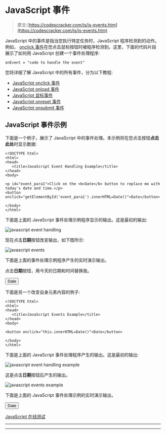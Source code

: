 # JavaScript 事件

> 原文:[https://codescracker.com/js/js-events.htm](https://codescracker.com/js/js-events.htm)

JavaScript 中的事件是指当您执行特定任务时，JavaScript 程序检测到的动作。例如， [onclick 事件](/js/js-onclick-event.htm)在您点击鼠标按钮时被程序检测到。这里，下面的代码片段 展示了如何用 JavaScript 创建一个事件处理程序:

```
onEvent = "code to handle the event"
```

您将详细了解 JavaScript 中的所有事件，分为以下教程:

*   [JavaScript onclick 事件](/js/js-onclick-event.htm)
*   [JavaScript onload 事件](/js/js-onload-event.htm)
*   [JavaScript 鼠标事件](/js/js-mouse-events.htm)
*   [JavaScript onreset 事件](/js/js-onreset-event.htm)
*   [JavaScript onsubmit 事件](/js/js-onsubmit-event.htm)

## JavaScript 事件示例

下面是一个例子，展示了 JavaScript 中的事件处理。本示例将在您点击按钮**点击此处**时显示数据:

```
<!DOCTYPE html>
<html>
<head>
   <title>JavaScript Event Handling Example</title>
</head>
<body>

<p id="event_para1">Click on the <b>Date</b> button to replace me with today's date and time.</p>
<button onclick="getElementById('event_para1').innerHTML=Date()">Date</button>

</body>
</html>
```

下面是上面的 JavaScript 事件处理示例程序显示的输出。这是最初的输出:

![javascript event handling](../Images/d14a19fbe40f6b008c5e5df36eba146b.png)

现在点击**日期**按钮改变输出，如下图所示:

![javascript events](../Images/b34f0c0045e4ad8bc18338424d813858.png)

下面是上面的事件处理示例程序产生的实时演示输出。

点击**日期**按钮，用今天的日期和时间替换我。

<button onclick="getElementById('event_para1').innerHTML=Date()">Date</button>

下面是另一个改变自身元素内容的例子:

```
<!DOCTYPE html>
<html>
<head>
   <title>JavaScript Events Example</title>
</head>
<body>

<button onclick="this.innerHTML=Date()">Date</button>

</body>
</html>
```

下面是上面的 JavaScript 事件处理程序产生的输出。这是最初的输出:

![javascript event handling example](../Images/679148880b4d51ec818bceede4c140de.png)

这是点击**日期**按钮后产生的输出。

![javascript events example](../Images/c2ae9922920ba1680f2f52016a6be798.png)

下面是上面的 JavaScript 事件处理示例的实时演示输出。

<button onclick="this.innerHTML=Date()">Date</button>

[JavaScript 在线测试](/exam/showtest.php?subid=6)

* * *

* * *